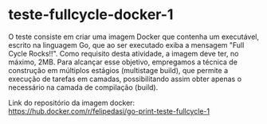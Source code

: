 # teste-fullcycle-docker-1
O teste consiste em criar uma imagem Docker que contenha um executável, escrito na linguagem Go, que ao ser executado exiba a mensagem "Full Cycle Rocks!!". Como requisito desta atividade, a imagem deve ter, no máximo, 2MB. Para alcançar esse objetivo, empregamos a técnica de construção em múltiplos estágios (multistage build), que permite a execução de tarefas em camadas, possibilitando assim obter apenas o necessário na camada de compilação (build).

Link do repositório da imagem docker:
https://hub.docker.com/r/felipedasi/go-print-teste-fullcycle-1

